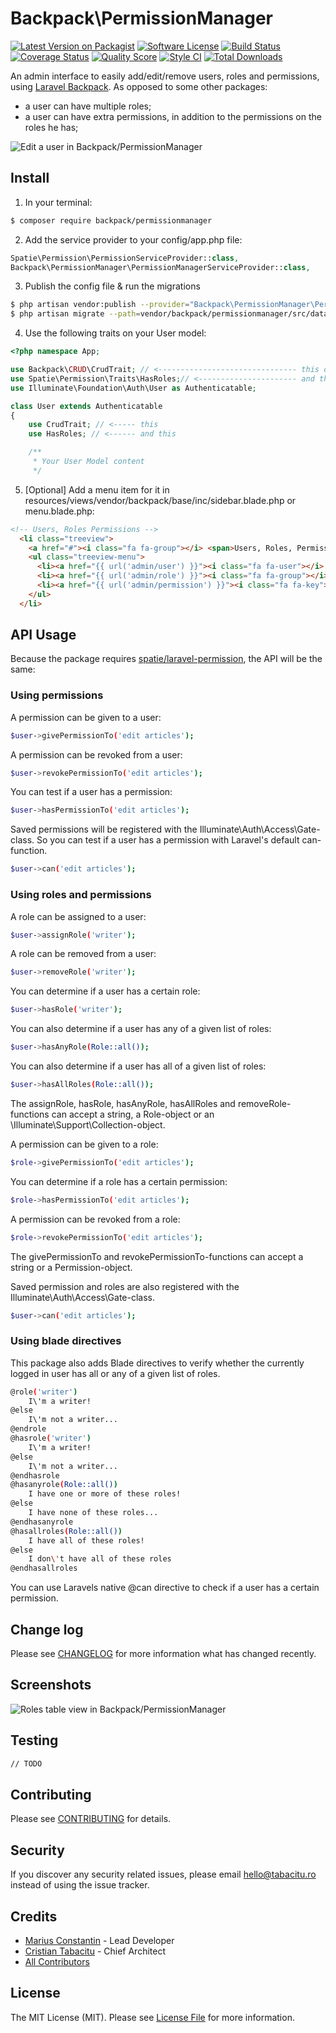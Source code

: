 # Backpack\PermissionManager

[![Latest Version on Packagist][ico-version]](link-packagist)
[![Software License][ico-license]](LICENSE.md)
[![Build Status][ico-travis]][link-travis]
[![Coverage Status][ico-scrutinizer]][link-scrutinizer]
[![Quality Score][ico-code-quality]][link-code-quality]
[![Style CI](https://styleci.io/repos/58740020/shield)](https://styleci.io/repos/58740020)
[![Total Downloads][ico-downloads]][link-downloads]

An admin interface to easily add/edit/remove users, roles and permissions, using [Laravel Backpack](laravelbackpack.com). As opposed to some other packages:
- a user can have multiple roles;
- a user can have extra permissions, in addition to the permissions on the roles he has;

![Edit a user in Backpack/PermissionManager](https://dl.dropboxusercontent.com/u/2431352/backpack_permissionmanager_user.png)

## Install

1) In your terminal:

``` bash
$ composer require backpack/permissionmanager
```

2) Add the service provider to your config/app.php file:
```php
Spatie\Permission\PermissionServiceProvider::class,
Backpack\PermissionManager\PermissionManagerServiceProvider::class,
```

3) Publish the config file & run the migrations
```bash
$ php artisan vendor:publish --provider="Backpack\PermissionManager\PermissionManagerServiceProvider" #publish config file
$ php artisan migrate --path=vendor/backpack/permissionmanager/src/database/migrations #create the role and permission tables
```

4) Use the following traits on your User model:
```php
<?php namespace App;

use Backpack\CRUD\CrudTrait; // <------------------------------- this one
use Spatie\Permission\Traits\HasRoles;// <---------------------- and this one
use Illuminate\Foundation\Auth\User as Authenticatable; 

class User extends Authenticatable
{
    use CrudTrait; // <----- this
    use HasRoles; // <------ and this

    /**
     * Your User Model content
     */
```

5) [Optional] Add a menu item for it in resources/views/vendor/backpack/base/inc/sidebar.blade.php or menu.blade.php:

```html
<!-- Users, Roles Permissions -->
  <li class="treeview">
    <a href="#"><i class="fa fa-group"></i> <span>Users, Roles, Permissions</span> <i class="fa fa-angle-left pull-right"></i></a>
    <ul class="treeview-menu">
      <li><a href="{{ url('admin/user') }}"><i class="fa fa-user"></i> <span>Users</span></a></li>
      <li><a href="{{ url('admin/role') }}"><i class="fa fa-group"></i> <span>Roles</span></a></li>
      <li><a href="{{ url('admin/permission') }}"><i class="fa fa-key"></i> <span>Permissions</span></a></li>
    </ul>
  </li>
```


## API Usage

Because the package requires [spatie/laravel-permission](https://github.com/spatie/laravel-permission), the API will be the same: 

### Using permissions

A permission can be given to a user:

``` bash
$user->givePermissionTo('edit articles');
```
A permission can be revoked from a user:
``` bash
$user->revokePermissionTo('edit articles');
```
You can test if a user has a permission:
``` bash
$user->hasPermissionTo('edit articles');
```

Saved permissions will be registered with the Illuminate\Auth\Access\Gate-class. So you can test if a user has a permission with Laravel's default can-function.
``` bash
$user->can('edit articles');
```
### Using roles and permissions

A role can be assigned to a user:
``` bash
$user->assignRole('writer');
```
A role can be removed from a user:
``` bash
$user->removeRole('writer');
```
You can determine if a user has a certain role:
``` bash
$user->hasRole('writer');
```
You can also determine if a user has any of a given list of roles:
``` bash
$user->hasAnyRole(Role::all());
```
You can also determine if a user has all of a given list of roles:
``` bash
$user->hasAllRoles(Role::all());
```
The assignRole, hasRole, hasAnyRole, hasAllRoles and removeRole-functions can accept a string, a Role-object or an \Illuminate\Support\Collection-object.

A permission can be given to a role:
``` bash
$role->givePermissionTo('edit articles');
```
You can determine if a role has a certain permission:
``` bash
$role->hasPermissionTo('edit articles');
```
A permission can be revoked from a role:
``` bash
$role->revokePermissionTo('edit articles');
```
The givePermissionTo and revokePermissionTo-functions can accept a string or a Permission-object.

Saved permission and roles are also registered with the Illuminate\Auth\Access\Gate-class.

``` bash
$user->can('edit articles');
```
### Using blade directives

This package also adds Blade directives to verify whether the currently logged in user has all or any of a given list of roles.
``` bash
@role('writer')
    I\'m a writer!
@else
    I\'m not a writer...
@endrole
@hasrole('writer')
    I\'m a writer!
@else
    I\'m not a writer...
@endhasrole
@hasanyrole(Role::all())
    I have one or more of these roles!
@else
    I have none of these roles...
@endhasanyrole
@hasallroles(Role::all())
    I have all of these roles!
@else
    I don\'t have all of these roles
@endhasallroles
```

You can use Laravels native @can directive to check if a user has a certain permission.



## Change log

Please see [CHANGELOG](CHANGELOG.md) for more information what has changed recently.


## Screenshots

![Roles table view in Backpack/PermissionManager](https://dl.dropboxusercontent.com/u/2431352/backpack_permissionmanager_roles.png)

## Testing

``` bash
// TODO
```

## Contributing

Please see [CONTRIBUTING](CONTRIBUTING.md) for details.

## Security

If you discover any security related issues, please email hello@tabacitu.ro instead of using the issue tracker.

## Credits

- [Marius Constantin][link-author2] - Lead Developer
- [Cristian Tabacitu][link-author] - Chief Architect
- [All Contributors][link-contributors]

## License

The MIT License (MIT). Please see [License File](LICENSE.md) for more information.

[ico-version]: https://img.shields.io/packagist/v/backpack/permissionmanager.svg?style=flat-square
[ico-license]: https://img.shields.io/badge/license-MIT-brightgreen.svg?style=flat-square
[ico-travis]: https://img.shields.io/travis/laravel-backpack/permissionmanager/master.svg?style=flat-square
[ico-scrutinizer]: https://img.shields.io/scrutinizer/coverage/g/laravel-backpack/permissionmanager.svg?style=flat-square
[ico-code-quality]: https://img.shields.io/scrutinizer/g/laravel-backpack/permissionmanager.svg?style=flat-square
[ico-downloads]: https://img.shields.io/packagist/dt/backpack/permissionmanager.svg?style=flat-square

[link-packagist]: https://packagist.org/packages/backpack/permissionmanager
[link-travis]: https://travis-ci.org/laravel-backpack/permissionmanager
[link-scrutinizer]: https://scrutinizer-ci.com/g/laravel-backpack/permissionmanager/code-structure
[link-code-quality]: https://scrutinizer-ci.com/g/laravel-backpack/permissionmanager
[link-downloads]: https://packagist.org/packages/backpack/permissionmanager
[link-author]: http://tabacitu.ro
[link-author2]: http://updivision.com
[link-contributors]: ../../contributors
